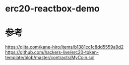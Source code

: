 # erc20-reactbox-demo

# 参考
https://qiita.com/kane-hiro/items/b1381cc1c8dd5559a9d2
https://github.com/hackers-live/erc20-token-template/blob/master/contracts/MyCoin.sol

